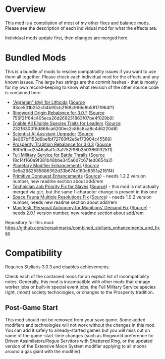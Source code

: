 # Overview

This mod is a compilation of most of my other fixes and balance mods.  Please see the description of each individual mod for what the effects are.

Individual mods update first, then changes are merged here.

# Bundled Mods

This is a bundle of mods to resolve compatibility issues if you want to use them all together.  Please check each individual mod for the effects and any known issues.  The large hex strings are the commit hashes - that is mostly for my own record-keeping to know what revision of the other source code is contained here.

* ["Agrarian" Idyll for Lithoids](https://steamcommunity.com/sharedfiles/filedetails/?id=2510669821) ([Source](https://github.com/corsairmarks/agrarian_idyll_lithoid) 93ce501b252c04b90cb2168c966e8b5817f964f1)
* [Ringworld Origin Rebalance for 3.0.*](https://steamcommunity.com/sharedfiles/filedetails/?id=2499901978) ([Source](https://github.com/corsairmarks/ringworld_origin_rebalance) 756f21f64c405eca26d266231863f07be4f029b0)
* [Enable All Eligible Species Traits for Leaders](https://steamcommunity.com/sharedfiles/filedetails/?id=2499031295) ([Source](https://github.com/corsairmarks/enable_all_species_traits_for_leaders) 23216300f6d868ca6200ec2c86c8ca8c4d6220d8)
* [Scientist AI Assistant Upgrader](https://steamcommunity.com/sharedfiles/filedetails/?id=2498166286) ([Source](https://github.com/corsairmarks/scientist_ai_assistant_upgrader) 8e067bf153d6befbf72760ff2e5ef73904c45569)
* [Prosperity Tradition Rebalance for 3.0.3](https://steamcommunity.com/sharedfiles/filedetails/?id=2497266630) ([Source](https://github.com/corsairmarks/prosperity_tradition_rebalance) 890b1bcd2546a8af1c3a1752f98b250386032511)
* [Full Military Service for Battle Thralls](https://steamcommunity.com/sharedfiles/filedetails/?id=2496357447) ([Source](https://github.com/corsairmarks/battle_thrall_military_leaders) 18c14f160a9f381b48bbe345a6d7c671ed0654a2)
* [Planetary Modifier Enhancements](https://steamcommunity.com/sharedfiles/filedetails/?id=2496357128) ([Source](https://github.com/corsairmarks/planetary_modifier_enhancements) 0e5a2682555686392d33b674c160c8351a2161f4)
* [Primitive Conquest Enhancements](https://steamcommunity.com/sharedfiles/filedetails/?id=2488154830) ([Source](https://github.com/corsairmarks/primitive_conquest_enhancements)) - needs 1.2.2 version number, new readme section about add/rem
* [Technician Job Priority Fix for Slaves](https://steamcommunity.com/sharedfiles/filedetails/?id=2484702578) ([Source](https://github.com/corsairmarks/technician_slave_fix)) - this mod is not actually merged via `git`, but the same 1-character change is present in this one
* [Space Fauna Multiple Resolutions Fix](https://steamcommunity.com/sharedfiles/filedetails/?id=2470984445) ([Source](https://github.com/corsairmarks/space_fauna_resolutions_fix)) - needs 1.0.2 version number, needs new readme section about add/rem
* [Manifesti 'Personal Autonomy for Munitions' Demand Fix](https://steamcommunity.com/sharedfiles/filedetails/?id=2470975831) ([Source](https://github.com/corsairmarks/manifesti_fix)) - needs 2.0.1 version number, new readme section about add/rem

Repository for this mod: https://github.com/corsairmarks/combined_stellaris_enhancements_and_fixes

# Compatibility

Requires Stellaris 3.0.3 and disables achievements.

Check each of the contained mods for an explicit list of incompatibility notes.  Generally, this mod is incampatible with other mods that chnage worker jobs or built-in special event jobs, the Full Military Service species right, (most) society technologies, or changes to the Prosperity tradition.

## Post-Game Start

This mod should not be removed from your save game.  Some added modifiers and technologies will not work without the changes in this mod.  You can add it safely to already-started games but you will miss out on some of the game-start-time changes (such as Ringworld preference for Driven Assimilators/Rogue Servitors with Shattered Ring, or the updated version of the Extensive Moon System modifier applying to all moons around a gas giant with the modifier).